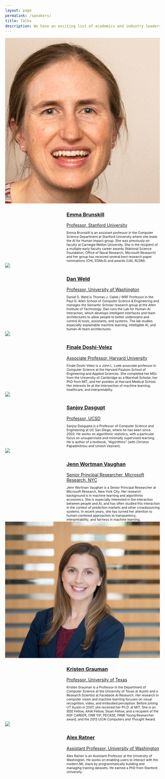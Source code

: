 ```yaml
---
layout: page
permalink: /speakers/
title: Talks
description: We have an exciting list of academics and industry leaders working scross the spectrum of human in-the-loop machine learning to speak at HAMLETS 2020
---
```



<div class='container2'>
<a href="https://cs.stanford.edu/people/ebrun/index.html">
                <div>
                        <img src='/assets/img/ebrun.jpg' class='iconDetails2'>
                </div>
        <div style='margin-left:200px;'>
        <h3>Emma Brunskill</h3>
        <div style="font-size:1em">Professor, Stanford University</div>
        </div>
</a>
<div style="font-size:.75em; margin-top:10px; margin-left:200px;">
Emma Brunskill is an assistant professor in the Computer Science Department at Stanford University where she leads the AI for Human Impact group. She was previously on faculty at Carnegie Mellon University. She is the recipient of a multiple early faculty career awards (National Science Foundation, Office of Naval Research, Microsoft Research) and her group has received several best research paper nominations (CHI, EDMx3) and awards (UAI, RLDM).
</div>
</div>

<div class='container2'>
<a href="https://www.cs.washington.edu/people/faculty/weld/">
                <div>
                        <img src='https://s3-us-west-2.amazonaws.com/www-cse-public/images/portraits/weld_sm.jpg' class='iconDetails'>
                </div>
        <div style='margin-left:200px;'>
        <h3>Dan Weld</h3>
        <div style="font-size:1em">Professor, University of Washington</div>
        </div>
</a>
<div style="font-size:.75em; margin-top:10px; margin-left:200px;">
Daniel S. Weld is Thomas J. Cable / WRF Professor in the Paul G. Allen School of Computer Science & Engineering and manages the Semantic Scholar research group at the Allen Institute of Technology. Dan runs the Lab for Human-AI Interaction, which develops intelligent interfaces and team architectures to allow people to better understand and control AI tools, assistants, and systems. The lab studies especially explainable machine learning, intelligible AI, and human-AI team architectures.
</div>
</div>

<div class='container2'>
<a href="https://finale.seas.harvard.edu/">
		<div>
			<img src='https://finale.seas.harvard.edu/files/finale/files/14097926688_012b76fa71_m.jpg?m=1489703967' class='iconDetails2'>
		</div>	
	<div style='margin-left:200px;'>
        <h3>Finale Doshi-Velez</h3>
	<div style="font-size:1em">Associate Professor, Harvard University</div>
	</div>
</a>
<div style="font-size:.75em; margin-top:10px; margin-left:200px;">
Finale Doshi-Velez is a John L. Loeb associate professor in Computer Science at the Harvard Paulson School of Engineering and Applied Sciences.  She completed her MSc from the University of Cambridge as a Marshall Scholar, her PhD from MIT, and her postdoc at Harvard Medical School.  Her interests lie at the intersection of machine learning, healthcare, and interpretablity.
</div>
</div>

<div class='container2'>
<a href="https://cseweb.ucsd.edu/~dasgupta/">
                <div>
                        <img src='https://cseweb.ucsd.edu/~dasgupta/photo.jpg' class='iconDetails'>
                </div>
        <div style='margin-left:200px;'>
        <h3>Sanjoy Dasgupt</h3>
        <div style="font-size:1em">Professor, UCSD</div>
        </div>
</a>
<div style="font-size:.75em; margin-top:10px; margin-left:200px;">
Sanjoy Dasgupta is a Professor of Computer Science and Engineering at UC San Diego, where he has been since 2002. He works on algorithmic statistics, with a particular focus on unsupervised and minimally supervised learning. He is author of a textbook, "Algorithms" (with Christos Papadimitriou and Umesh Vazirani).
</div>
</div>

<div class='container2'>
<a href="http://www.jennwv.com/bio.html">
                <div>
                        <img src='http://www.jennwv.com/jenn2018.jpg' class='iconDetails2'>
                </div>
        <div style='margin-left:200px;'>
        <h3>Jenn Wortman Vaughan</h3>
        <div style="font-size:1em">Senior Principal Researcher, Microsoft Research, NYC</div>
        </div>
</a>
<div style="font-size:.75em; margin-top:10px; margin-left:200px;">
Jenn Wortman Vaughan is a Senior Principal Researcher at Microsoft Research, New York City. Her research background is in machine learning and algorithmic economics. She is especially interested in the interaction between people and AI, and has often studied this interaction in the context of prediction markets and other crowdsourcing systems. In recent years, she has turned her attention to human-centered approaches to transparency, interpretability, and fairness in machine learning.
</div>
</div>


<div class='container2'>
<a href="http://www.cs.utexas.edu/users/grauman/">
                <div>
                        <img src='/assets/img/kristen.jpg' class='iconDetails2'>
                </div>
        <div style='margin-left:200px;'>
        <h3>Kristen Grauman</h3>
        <div style="font-size:1em">Professor, University of Texas</div>
        </div>
</a>
<div style="font-size:.75em; margin-top:10px; margin-left:200px;">
Kristen Grauman is a Professor in the Department of Computer Science at the University of Texas at Austin and a Research Scientist at Facebook AI Research. Her research in computer vision and machine learning focuses on visual recognition, video, and embodied perception. Before joining UT Austin in 2007, she received her Ph.D. at MIT. She is an IEEE Fellow, AAAI Fellow, Sloan Fellow, and a recipient of the NSF CAREER, ONR YIP, PECASE, PAMI Young Researcher award, and the 2013 IJCAI Computers and Thought Award.
</div>
</div>

<div class='container2'>
<a href="https://ajratner.github.io/">
                <div>
                        <img src='https://ajratner.github.io/assets/img/me.jpg' class='iconDetails2'>
                </div>
        <div style='margin-left:200px;'>
        <h3>Alex Ratner</h3>
        <div style="font-size:1em">Assistant Professor, University of Washington</div>
        </div>
</a>
<div style="font-size:.75em; margin-top:10px; margin-left:200px;">
Alex Ratner is an Assistant Professor at the  University of Washington. He works on enabling users to interact with the modern ML stack by programmatically building and managing training datasets. He earned a PhD from Stanford University. 
</div>
</div>
